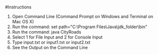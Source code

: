#Instructions

1. Open Command Line (Command Prompt on Windows and Terminal on Mac OS X)
2. Run the command: set path="C:\Program Files\Java\jdk_folder\bin"
3. Run the command: java CityRoads
4. Select 1 for File Input and 2 for Console Input
5. Type input.txt or input1.txt or input2.txt
6. See the Output on the Command Line
